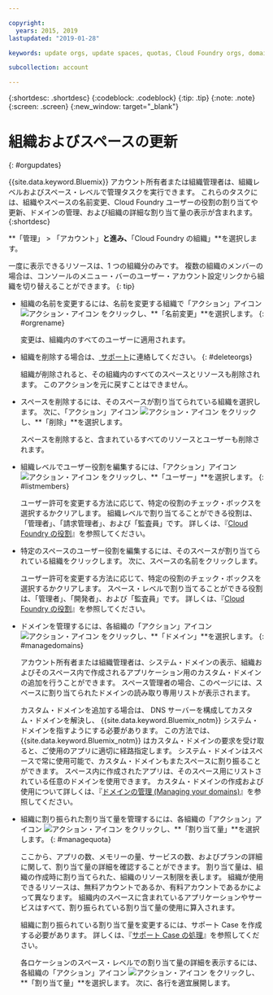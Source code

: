 ```yaml
---

copyright:
  years: 2015, 2019
lastupdated: "2019-01-28"

keywords: update orgs, update spaces, quotas, Cloud Foundry orgs, domains

subcollection: account

---
```


{:shortdesc: .shortdesc}
{:codeblock: .codeblock}
{:tip: .tip}
{:note: .note}
{:screen: .screen}
{:new_window: target="_blank"}


# 組織およびスペースの更新
{: #orgupdates}

{{site.data.keyword.Bluemix}} アカウント所有者または組織管理者は、組織レベルおよびスペース・レベルで管理タスクを実行できます。 これらのタスクには、組織やスペースの名前変更、Cloud Foundry ユーザーの役割の割り当てや更新、ドメインの管理、および組織の詳細な割り当て量の表示が含まれます。
{:shortdesc}

**「管理」 > 「アカウント」**と進み、**「Cloud Foundry の組織」**を選択します。

一度に表示できるリソースは、1 つの組織分のみです。 複数の組織のメンバーの場合は、コンソールのメニュー・バーのユーザー・アカウント設定リンクから組織を切り替えることができます。
{: tip}

  * 組織の名前を変更するには、名前を変更する組織で「アクション」アイコン ![アクション・アイコン](../icons/action-menu-icon.svg) をクリックし、**「名前変更」**を選択します。
    {: #orgrename}

    変更は、組織内のすべてのユーザーに適用されます。

  * 組織を削除する場合は、[ サポート](/docs/get-support?topic=get-support-getting-customer-support)に連絡してください。
    {: #deleteorgs}

    組織が削除されると、その組織内のすべてのスペースとリソースも削除されます。 このアクションを元に戻すことはできません。

  * スペースを削除するには、そのスペースが割り当てられている組織を選択します。 次に、「アクション」アイコン ![アクション・アイコン](../icons/action-menu-icon.svg) をクリックし、**「削除」**を選択します。

    スペースを削除すると、含まれているすべてのリソースとユーザーも削除されます。

  * 組織レベルでユーザー役割を編集するには、「アクション」アイコン ![アクション・アイコン](../icons/action-menu-icon.svg) をクリックし、**「ユーザー」**を選択します。
    {: #listmembers}

    ユーザー許可を変更する方法に応じて、特定の役割のチェック・ボックスを選択するかクリアします。 組織レベルで割り当てることができる役割は、「管理者」、「請求管理者」、および「監査員」です。 詳しくは、『[Cloud Foundry の役割](/docs/iam?topic=iam-cfaccess#cfroles)』を参照してください。

  * 特定のスペースのユーザー役割を編集するには、そのスペースが割り当てられている組織をクリックします。 次に、スペースの名前をクリックします。

    ユーザー許可を変更する方法に応じて、特定の役割のチェック・ボックスを選択するかクリアします。 スペース・レベルで割り当てることができる役割は、「管理者」、「開発者」、および「監査員」です。 詳しくは、『[Cloud Foundry の役割](/docs/iam?topic=iam-cfaccess#cfroles)』を参照してください。

  * ドメインを管理するには、各組織の「アクション」アイコン ![アクション・アイコン](../icons/action-menu-icon.svg) をクリックし、**「ドメイン」**を選択します。
    {: #managedomains}

    アカウント所有者または組織管理者は、システム・ドメインの表示、組織およびそのスペース内で作成されるアプリケーション用のカスタム・ドメインの追加を行うことができます。 スペース管理者の場合、このページには、スペースに割り当てられたドメインの読み取り専用リストが表示されます。

    カスタム・ドメインを追加する場合は、
DNS サーバーを構成してカスタム・ドメインを解決し、
{{site.data.keyword.Bluemix_notm}}
システム・ドメインを指すようにする必要があります。 この方法では、{{site.data.keyword.Bluemix_notm}} はカスタム・ドメインの要求を受け取ると、ご使用のアプリに適切に経路指定します。 システム・ドメインはスペースで常に使用可能で、カスタム・ドメインもまたスペースに割り振ることができます。 スペース内に作成されたアプリは、そのスペース用にリストされている任意のドメインを使用できます。 カスタム・ドメインの作成および使用について詳しくは、『[ドメインの管理 (Managing your domains)](/docs/apps?topic=creating-apps-update-domain)』を参照してください。

  * 組織に割り振られた割り当て量を管理するには、各組織の「アクション」アイコン ![アクション・アイコン](../icons/action-menu-icon.svg) をクリックし、**「割り当て量」**を選択します。
    {: #managequota}

    ここから、アプリの数、メモリーの量、サービスの数、およびプランの詳細に関して、割り当て量の詳細を確認することができます。 割り当て量は、組織の作成時に割り当てられた、組織のリソース制限を表します。 組織が使用できるリソースは、無料アカウントであるか、有料アカウントであるかによって異なります。 組織内のスペースに含まれているアプリケーションやサービスはすべて、割り振られている割り当て量の使用に算入されます。

    組織に割り振られている割り当て量を変更するには、サポート Case を作成する必要があります。 詳しくは、『[サポート Case の処理](/docs/get-support?topic=get-support-open-case)』を参照してください。

    各ロケーションのスペース・レベルでの割り当て量の詳細を表示するには、各組織の「アクション」アイコン ![アクション・アイコン](../icons/action-menu-icon.svg) をクリックし、**「割り当て量」**を選択します。 次に、各行を適宜展開します。
